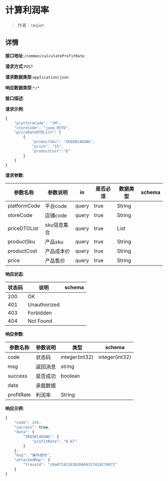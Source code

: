 # 计算利润率

> 作者：raojun

## 详情


**接口地址**:`/common/calculateProfitRate`


**请求方式**:`POST`


**请求数据类型**:`application/json`


**响应数据类型**:`*/*`


**接口描述**:


**请求示例**:


```javascript
{
    "platformCode": "JM",
    "storeCode": "joom_05TO",
    "priceRateDTOList": [
        {
            "productSku": "SRQSB146GNG",
            "price": "15",
            "productCost":"8"
        }
    ]
}
```



**请求参数**:

| 参数名称 | 参数说明 | in    | 是否必须 | 数据类型 | schema |
| -------- | -------- | ----- | -------- | -------- | ------ |
|platformCode|平台code|query|true|String||
|storeCode|店铺code|query|true|String||
|priceDTOList|sku信息集合|query|true|List||
|productSku|产品sku|query|true|String||
|productCost|产品成本价|query|true|String||
|price|产品售价|query|true|String|||


**响应状态**:

| 状态码 | 说明 | schema |
| -------- | -------- | ----- |
|200|OK||
|401|Unauthorized||
|403|Forbidden||
|404|Not Found|||


**响应参数**:

| 参数名称 | 参数说明 | 类型 | schema |
| -------- | -------- | ----- |----- | 
|code|状态码|integer(int32)|integer(int32)|
|msg|返回消息|string||
|success|是否成功|boolean||
|data|承载数据|||
|profitRate|利润率|String|||



**响应示例**:
```javascript
{
    "code": 200,
    "success": true,
    "data": {
        "SRQSB146GNG": {
            "profitRate": "0.67"
        }
    },
    "msg": "操作成功",
    "attachedMap": {
        "traceId": "c0a87242163826669327410278072"
    }
}
```